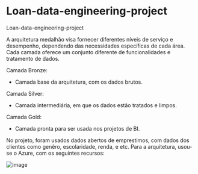 # Loan-data-engineering-project
Loan-data-engineering-project

A arquitetura medalhão visa fornecer diferentes níveis de serviço e desempenho, dependendo das necessidades específicas de cada área. Cada camada oferece um conjunto diferente de funcionalidades e tratamento de dados.

Camada Bronze:
  - Camada base da arquitetura, com os dados brutos.

Camada Silver:
  - Camada intermediária, em que os dados estão tratados e limpos.

Camada Gold:
  - Camada pronta para ser usada nos projetos de BI.

No projeto, foram usados dados abertos de emprestimos, com dados dos clientes como genêro, escolaridade, renda, e etc. Para a arquitetura, usou-se o Azure, com os seguintes recursos:

![image](https://github.com/camila-almeida-rodrigues/Loan-data-engineering-project/assets/139059782/38a2aad0-108b-4a94-811a-995a429fbc20)
